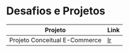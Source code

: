 # Desafios e Projetos

| Projeto | Link |
|---------|------|
| Projeto Conceitual E-Commerce | [Ir](/ProjetoConceitualEcommerce/) |
